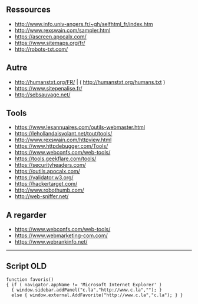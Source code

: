 ## Ressources ##
- http://www.info.univ-angers.fr/~gh/selfhtml_fr/index.htm
- http://www.rexswain.com/sampler.html
- https://ascreen.apocalx.com/
- https://www.sitemaps.org/fr/
- http://robots-txt.com/

## Autre ##
- http://humanstxt.org/FR/ | ( http://humanstxt.org/humans.txt )
- https://www.sitepenalise.fr/
- http://sebsauvage.net/

## Tools ##
- https://www.lesannuaires.com/outils-webmaster.html
- https://lehollandaisvolant.net/tout/tools/
- http://www.rexswain.com/httpview.html
- https://www.httpdebugger.com/Tools/
- https://www.webconfs.com/web-tools/
- https://tools.geekflare.com/tools/
- https://securityheaders.com/
- https://outils.apocalx.com/
- https://validator.w3.org/
- https://hackertarget.com/
- http://www.robothumb.com/
- http://web-sniffer.net/

## A regarder ##
- https://www.webconfs.com/web-tools/
- https://www.webmarketing-com.com/
- https://www.webrankinfo.net/

- - -

## Script OLD ##
    function favoris()
    { if ( navigator.appName != 'Microsoft Internet Explorer' )
      { window.sidebar.addPanel("c.la","http://www.c.la",""); }
      else { window.external.AddFavorite("http://www.c.la","c.la"); } }
